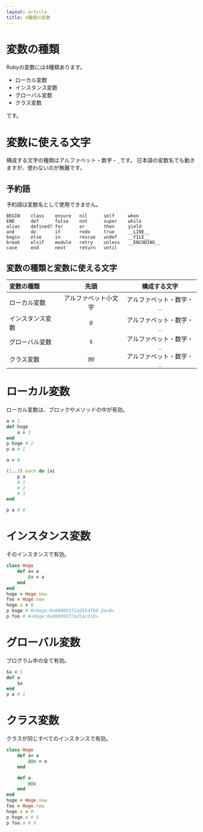 ```yaml
---
layout: article
title: 4種類の変数
---
```


# 変数の種類

Rubyの変数には4種類あります。
- ローカル変数
- インスタンス変数
- グローバル変数
- クラス変数

です。

# 変数に使える文字

構成する文字の種類はアルファベット・数字・`_`です。
日本語の変数名でも動きますが、使わないのが無難です。

## 予約語
予約語は変数名として使用できません。

```
BEGIN    class    ensure   nil      self     when
END      def      false    not      super    while
alias    defined? for      or       then     yield
and      do       if       redo     true     __LINE__
begin    else     in       rescue   undef    __FILE__
break    elsif    module   retry    unless   __ENCODING__
case     end      next     return   until
```

## 変数の種類と変数に使える文字

|変数の種類|先頭|構成する文字|
|:--|:-:|:-:|
|ローカル変数|アルファベット小文字|アルファベット・数字・`_`|
|インスタンス変数|`@`|アルファベット・数字・`_`|
|グローバル変数|`$`|アルファベット・数字・`_`|
|クラス変数|`@@`|アルファベット・数字・`_`|

# ローカル変数
ローカル変数は、ブロックやメソッドの中が有効。

```ruby
a = 1
def hoge
    a = 2
end
p hoge # 2
p a # 1
```

```ruby
a = 0

(1..3).each do |a|
    p a
    # 1
    # 2
    # 3
end

p a # 0
```

# インスタンス変数

そのインスタンスで有効。

```ruby
class Hoge
    def a= a
        @a = a
    end
end
hoge = Hoge.new
foo = Hoge.new
hoge.a = 0
p hoge # #<Hoge:0x000055f2ad15df60 @a=0>
p foo # #<Hoge:0x000055f2ad1acd18>
```

# グローバル変数

プログラム中の全て有効。

```ruby
$a = 1
def a
    $a
end
p a # 1
```

# クラス変数

クラスが同じすべてのインスタンスで有効。

```ruby
class Hoge
    def a= a
        @@a = a
    end

    def a
        @@a
    end
end
hoge = Hoge.new
foo = Hoge.new
hoge.a = 0
p hoge.a # 0
p foo.a # 0
```
